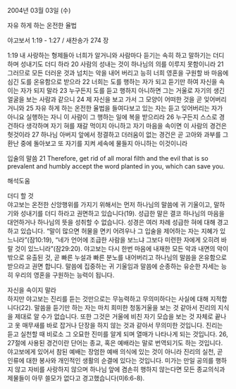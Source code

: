 2004년 03월 03일 (수)

자유 하게 하는 온전한 율법



야고보서 1:19 - 1:27 / 새찬송가 274 장


1:19 내 사랑하는 형제들아 너희가 알거니와 사람마다 듣기는 속히 하고 말하기는 더디 하며 성내기도 더디 하라 
20 사람의 성내는 것이 하나님의 의를 이루지 못함이니라 
21 그러므로 모든 더러운 것과 넘치는 악을 내어 버리고 능히 너희 영혼을 구원할 바 마음에 심긴 도를 온유함으로 받으라 
22 너희는 도를 행하는 자가 되고 듣기만 하여 자신을 속이는 자가 되지 말라 
23 누구든지 도를 듣고 행하지 아니하면 그는 거울로 자기의 생긴 얼굴을 보는 사람과 같으니 
24 제 자신을 보고 가서 그 모양이 어떠한 것을 곧 잊어버리거니와 
25 자유 하게 하는 온전한 율법을 들여다보고 있는 자는 듣고 잊어버리는 자가 아니요 실행하는 자니 이 사람이 그 행하는 일에 복을 받으리라 
26 누구든지 스스로 경건하다 생각하며 자기 혀를 재갈 먹이지 아니하고 자기 마음을 속이면 이 사람의 경건은 헛것이라 
27 하나님 아버지 앞에서 정결하고 더러움이 없는 경건은 곧 고아와 과부를 그 환난 중에 돌아보고 또 자기를 지켜 세속에 물들지 아니하는 이것이니라 

입술의 말씀 
21 Therefore, get rid of all moral filth and the evil that is so prevalent and humbly accept the word planted in you, which can save you.

해석도움





더디 할 것  
야고보는 온전한 신앙행위를 가지기 위해서는 먼저 하나님의 말씀에 귀 기울이고, 말하기와 성내기를 더디 하라고 권면하고 있습니다(19). 성급한 말은 결코 하나님의 마음을 대언하거나 하나님의 뜻을 성취할 수 없습니다. 성경은 여러 차례 성급한 혀에 대해 경고하고 있습니다. “말이 많으면 허물을 면키 어려우나 그 입술을 제어하는 자는 지혜가 있느니라”(잠10:19), “네가 언어에 조급한 사람을 보느냐 그보다 미련한 자에게 오히려 바랄 것이 있느니라”(잠29:20). 야고보는 다시 한번 마음에 내재한 모든 악과 내면의 악이 밖으로 유출된 것, 곧 빠른 누설과 빠른 분노를 내어버리고 하나님의 말씀을 온유함으로 받으라고 권면 합니다.  말씀에 집중하는 귀 기울임과 말씀에 순종하는 유순한 자세는 능히 우리의 영혼을 구원하는 능력이 됩니다. 

자신을 속이지 말라  
하지만 야고보는 진리를 듣는 것만으로는 무능력하고 무의미하다는 사실에 대해 지적합니다(22). 말씀을 듣기만 하는 자는 마치 희미한 청동거울을 보는 것 같아서 진리의 지식을 제대로 알 수가 없습니다. 또한 그것은 거울에 비친 자기 모습을 보는 것 자체로 끝나고 옷 매무새를 바로 잡거나 단장을 하지 않는 것과 같아서 무의미한 것입니다. 진리는 듣고 실천할 때 비로소 그 오묘한 진미를 알게 되며 열매가 나타나게 되는 것입니다. 26, 27절에 사용된 경건이란 단어는 종교, 혹은 예배라는 말로 번역되기도 하는 것입니다. 야고보에게 있어서 참된 예배는 장엄한 예배 의식에 있는 것이 아니라 진리의 실천, 곧 인류에 대한 봉사와 개인적인 생활의 순결에 있다는 것입니다. 미가는 만일 공의를 행하지 않고 자비를 사랑하지 않으며 하나님 앞에 겸손히 행하지 않는다면 모든 종교의식과 제물들이 아무 쓸모가 없다고 경고했습니다(미6:6-8).